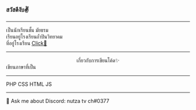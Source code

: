 ### สวัสดีงับ✌
<hr>
เป็นนักเรียนชั้น มัยธรม                                      <br>เรียนอยู่โรงเรียนถ้ำปินวิทยาคม <br>ที่อยู่โรงเรียน <a href="https://www.google.com/maps/embed?pb=!1m18!1m12!1m3!1d560.5484451468404!2d100.05850249472383!3d19.067895369094334!2m3!1f0!2f0!3f0!3m2!1i1024!2i768!4f13.1!3m3!1m2!1s0x30d83042a17bc215%3A0xe99c4a6fe484b3e5!2sThumpinwittayakom%20School!5e0!3m2!1sen!2sth!4v1618721799405!5m2!1sen!2sth">Click🧐</a>
<hr>
<center>เกี่ยวกับการเขียนโค้ด✨</center>
เขียนภาษาที่เป็น
<hr>PHP         CSS    HTML      JS<hr>
💬 Ask me about Discord: nutza tv ch#0377 

<!--
**nutzatvchZ/NutzatvchZ** is a ✨ _special_ ✨ repository because its `README.md` (this file) appears on your GitHub profile.

Here are some ideas to get you started:

- 🔭 I’m currently working on ...
- 🌱 I’m currently learning ...
- 👯 I’m looking to collaborate on ...
- 🤔 I’m looking for help with ...
- 💬 Ask me about ...
- 📫 How to reach me: ...
- 😄 Pronouns: ...
- ⚡ Fun fact: ...
-->

